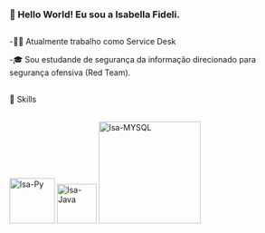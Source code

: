 ### 👋 Hello World! Eu sou a Isabella Fideli.
##

-👩‍💻 Atualmente trabalho como Service Desk

-🎓 Sou estudande de segurança da informação direcionado para segurança ofensiva (Red Team).

##
🚀 Skills
</div>
<div style="display: inline_block"><br>
  <img alt="Isa-Py" width="80" src="https://img.shields.io/badge/Python-3776AB?style=for-the-badge&logo=python&logoColor=white"/>
          
   <img alt="Isa-Java" width="70" src= "https://img.shields.io/badge/Java-ED8B00?style=for-the-badge&logo=java&logoColor=white"/>
   <img alt="Isa-MYSQL" width="180" src="https://img.shields.io/badge/Microsoft_SQL_Server-CC2927?style=for-the-badge&logo=microsoft-sql-server&logoColor=white"/>
   
</div>



 
